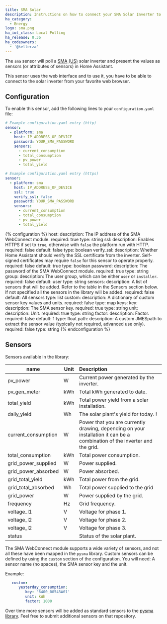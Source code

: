 ```yaml
---
title: SMA Solar
description: Instructions on how to connect your SMA Solar Inverter to Home Assistant.
ha_category:
  - Energy
logo: sma.png
ha_iot_class: Local Polling
ha_release: 0.36
ha_codeowners:
  - '@kellerza'
---
```


The `sma` sensor will poll a [SMA](http://www.sma-solar.com/) [(US)](https://www.sma-america.com/) solar inverter and present the values as sensors (or attributes of sensors) in Home Assistant.

This sensor uses the web interface and to use it, you have to be able to connect to the solar inverter from your favorite web browser.

## Configuration

To enable this sensor, add the following lines to your `configuration.yaml` file:

```yaml
# Example configuration.yaml entry (http)
sensor:
  - platform: sma
    host: IP_ADDRESS_OF_DEVICE
    password: YOUR_SMA_PASSWORD
    sensors:
      - current_consumption
      - total_consumption
      - pv_power
      - total_yield

# Example configuration.yaml entry (https)
sensor:
  - platform: sma
    host: IP_ADDRESS_OF_DEVICE
    ssl: true
    verify_ssl: false
    password: YOUR_SMA_PASSWORD
    sensors:
      - current_consumption
      - total_consumption
      - pv_power
      - total_yield
```

{% configuration %}
host:
  description: The IP address of the SMA WebConnect module.
  required: true
  type: string
ssl:
  description: Enables HTTPS if set to `true`, otherwise with `false` the platform run with HTTP.
  required: false
  default: false
  type: boolean
verify_ssl:
  description: Whether Home Assistant should verify the SSL certificate from the inverter. Self-signed certificates may require `false` for this sensor to operate properly.
  required: false
  default: true
  type: boolean
password:
  description: The password of the SMA WebConnect module.
  required: true
  type: string
group:
  description: The user group, which can be either `user` or `installer`.
  required: false
  default: user
  type: string
sensors:
  description: A list of sensors that will be added. Refer to the table in the Sensors section below. If not specified all the sensors in the library will be added.
  required: false
  default: All sensors
  type: list
custom:
  description: A dictionary of custom sensor key values and units.
  required: false
  type: map
  keys:
    key:
      description: The SMA sensor key.
      required: true
      type: string
    unit:
      description: Unit.
      required: true
      type: string
    factor:
      description: Factor.
      required: false
      default: 1
      type: float
    path:
      description: A custom JMESpath to extract the sensor value (typically not required, advanced use only).
      required: false
      type: string
{% endconfiguration %}

## Sensors

Sensors available in the library:

| name         | Unit | Description   |
|--------------|------|:-------------------------------------------|
| pv_power     | W    | Current power generated by the inverter.   |
| pv_gen_meter | kWh  | Total kWh generated to date.               |
| total_yield  | kWh  | Total power yield from a solar installation. |
| daily_yield  | Wh   | The solar plant's yield for today.         !
| current_consumption | W | Power that you are currently drawing, depending on your installation it can be a combination of the inverter and the grid. |
| total_consumption | kWh | Total power consumption. |
| grid_power_supplied | W | Power supplied. |
| grid_power_absorbed | W | Power absorbed. |
| grid_total_yield | kWh | Total power from the grid. |
| grid_total_absorbed | Wh | Total power supplied to the grid
| grid_power | W | Power supplied by the grid. |
| frequency  | Hz | Grid frequency. |
| voltage_l1 | V | Voltage for phase 1. |
| voltage_l2 | V | Voltage for phase 2. |
| voltage_l2 | V | Voltage for phase 3. |
| status     |  | Status of the solar plant. |

The SMA WebConnect module supports a wide variety of sensors, and not all these have been mapped in the `pysma` library. Custom sensors can be defined by using the `custom` section of the configuration. You will need: A sensor name (no spaces), the SMA sensor key and the unit.

Example:

```yaml
   custom:
      yesterday_consumption:
         key: '6400_00543A01'
         unit: kWh
         factor: 1000
```

Over time more sensors will be added as standard sensors to the [pysma library](https://github.com/kellerza/pysma/blob/master/pysma/__init__.py#L100). Feel free to submit additional sensors on that repository.
